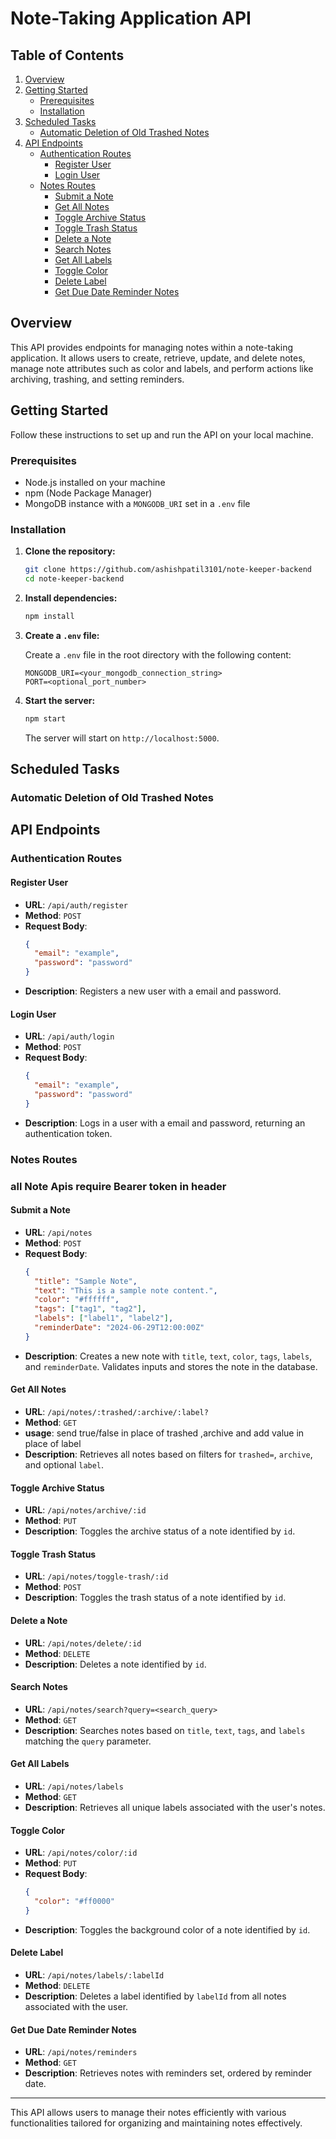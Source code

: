 # Note-Taking Application API

## Table of Contents

1. [Overview](#overview)
2. [Getting Started](#getting-started)
   - [Prerequisites](#prerequisites)
   - [Installation](#installation)
3. [Scheduled Tasks](#scheduled-tasks)
   - [Automatic Deletion of Old Trashed Notes](#automatic-deletion-of-old-trashed-notes)
4. [API Endpoints](#api-endpoints)
   - [Authentication Routes](#authentication-routes)
     - [Register User](#register-user)
     - [Login User](#login-user)
   - [Notes Routes](#notes-routes)
     - [Submit a Note](#submit-a-note)
     - [Get All Notes](#get-all-notes)
     - [Toggle Archive Status](#toggle-archive-status)
     - [Toggle Trash Status](#toggle-trash-status)
     - [Delete a Note](#delete-a-note)
     - [Search Notes](#search-notes)
     - [Get All Labels](#get-all-labels)
     - [Toggle Color](#toggle-color)
     - [Delete Label](#delete-label)
     - [Get Due Date Reminder Notes](#get-due-date-reminder-notes)


## Overview

This API provides endpoints for managing notes within a note-taking application. It allows users to create, retrieve, update, and delete notes, manage note attributes such as color and labels, and perform actions like archiving, trashing, and setting reminders.

## Getting Started

Follow these instructions to set up and run the API on your local machine.

### Prerequisites

- Node.js installed on your machine
- npm (Node Package Manager)
- MongoDB instance with a `MONGODB_URI` set in a `.env` file

### Installation

1. **Clone the repository:**

    ```bash
    git clone https://github.com/ashishpatil3101/note-keeper-backend
    cd note-keeper-backend
    ```

2. **Install dependencies:**

    ```bash
    npm install
    ```

3. **Create a `.env` file:**

    Create a `.env` file in the root directory with the following content:
    ```
    MONGODB_URI=<your_mongodb_connection_string>
    PORT=<optional_port_number>
    ```

4. **Start the server:**

    ```bash
    npm start
    ```

   The server will start on `http://localhost:5000`. 


## Scheduled Tasks

### Automatic Deletion of Old Trashed Notes

## API Endpoints

### Authentication Routes

#### Register User

- **URL**: `/api/auth/register`
- **Method**: `POST`
- **Request Body**:
    ```json
    {
      "email": "example",
      "password": "password"
    }
    ```
- **Description**: Registers a new user with a email and password.

#### Login User

- **URL**: `/api/auth/login`
- **Method**: `POST`
- **Request Body**:
    ```json
    {
      "email": "example",
      "password": "password"
    }
    ```
- **Description**: Logs in a user with a email and password, returning an authentication token.


### Notes Routes

### all Note Apis require Bearer token in header

#### Submit a Note

- **URL**: `/api/notes`
- **Method**: `POST`
- **Request Body**:
    ```json
    {
      "title": "Sample Note",
      "text": "This is a sample note content.",
      "color": "#ffffff",
      "tags": ["tag1", "tag2"],
      "labels": ["label1", "label2"],
      "reminderDate": "2024-06-29T12:00:00Z"
    }
    ```
- **Description**: Creates a new note with `title`, `text`, `color`, `tags`, `labels`, and `reminderDate`. Validates inputs and stores the note in the database.

#### Get All Notes

- **URL**: `/api/notes/:trashed/:archive/:label?`
- **Method**: `GET`
- **usage**: send true/false in place of trashed ,archive and add value in place of label
- **Description**: Retrieves all notes based on filters for `trashed=`, `archive`, and optional `label`.

#### Toggle Archive Status

- **URL**: `/api/notes/archive/:id`
- **Method**: `PUT`
- **Description**: Toggles the archive status of a note identified by `id`.

#### Toggle Trash Status

- **URL**: `/api/notes/toggle-trash/:id`
- **Method**: `POST`
- **Description**: Toggles the trash status of a note identified by `id`.

#### Delete a Note

- **URL**: `/api/notes/delete/:id`
- **Method**: `DELETE`
- **Description**: Deletes a note identified by `id`.

#### Search Notes

- **URL**: `/api/notes/search?query=<search_query>`
- **Method**: `GET`
- **Description**: Searches notes based on `title`, `text`, `tags`, and `labels` matching the `query` parameter.

#### Get All Labels

- **URL**: `/api/notes/labels`
- **Method**: `GET`
- **Description**: Retrieves all unique labels associated with the user's notes.

#### Toggle Color

- **URL**: `/api/notes/color/:id`
- **Method**: `PUT`
- **Request Body**:
    ```json
    {
      "color": "#ff0000"
    }
    ```
- **Description**: Toggles the background color of a note identified by `id`.

#### Delete Label

- **URL**: `/api/notes/labels/:labelId`
- **Method**: `DELETE`
- **Description**: Deletes a label identified by `labelId` from all notes associated with the user.

#### Get Due Date Reminder Notes

- **URL**: `/api/notes/reminders`
- **Method**: `GET`
- **Description**: Retrieves notes with reminders set, ordered by reminder date.


---

This API allows users to manage their notes efficiently with various functionalities tailored for organizing and maintaining notes effectively.
